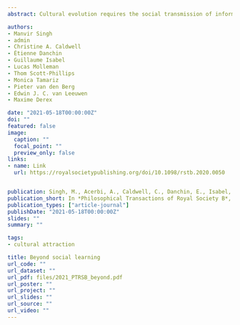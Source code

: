 ```yaml
---
abstract: Cultural evolution requires the social transmission of information. For this reason, scholars have emphasized social learning when explaining how and why culture evolves. Yet cultural evolution results from many mechanisms operating in concert. Here, we argue that the emphasis on social learning has distracted scholars from appreciating both the full range of mechanisms contributing to cultural evolution and how interactions among those mechanisms and other factors affect the output of cultural evolution. We examine understudied mechanisms and other factors and call for a more inclusive programme of investigation that probes multiple levels of the organization, spanning the neural, cognitive-behavioural and populational levels. To guide our discussion, we focus on factors involved in three core topics of cultural evolution - the emergence of culture, the emergence of cumulative cultural evolution and the design of cultural traits. Studying mechanisms across levels can add explanatory power while revealing gaps and misconceptions in our knowledge.

authors:
- Manvir Singh
- admin
- Christine A. Caldwell
- Étienne Danchin
- Guillaume Isabel
- Lucas Molleman
- Thom Scott-Phillips
- Monica Tamariz
- Pieter van den Berg
- Edwin J. C. van Leeuwen
- Maxime Derex

date: "2021-05-18T00:00:00Z"
doi: ""
featured: false
image:
  caption: ""
  focal_point: ""
  preview_only: false
links:
- name: Link
  url: https://royalsocietypublishing.org/doi/10.1098/rstb.2020.0050


publication: Singh, M., Acerbi, A., Caldwell, C., Danchin, E., Isabel, G., Molleman, L., Scott-Phillips, T., Tamariz, M., van der Berg, P., van Leeuwen, E.,  Derex, M. (2021), Beyond social learning, *Philosophical Transactions of Royal Society B*, 376, 20200050
publication_short: In *Philosophical Transactions of Royal Society B*, 376, 20200050
publication_types: ["article-journal"]
publishDate: "2021-05-18T00:00:00Z"
slides: ""
summary: ""

tags:
- cultural attraction

title: Beyond social learning
url_code: ""
url_dataset: ""
url_pdf: files/2021_PTRSB_beyond.pdf
url_poster: ""
url_project: ""
url_slides: ""
url_source: ""
url_video: ""
---
```




